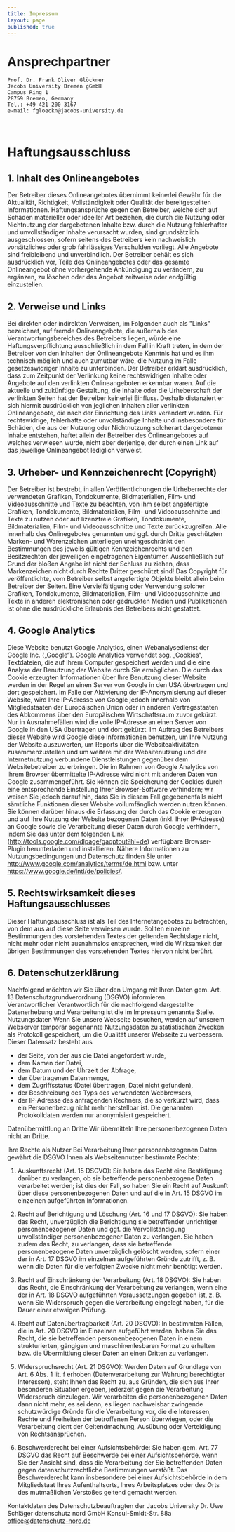 ```yaml
---
title: Impressum
layout: page
published: true
---
```


# Ansprechpartner

    Prof. Dr. Frank Oliver Glöckner
    Jacobs University Bremen gGmbH
    Campus Ring 1
    28759 Bremen, Germany
    Tel.: +49 421 200 3167
    e-mail: fgloeckn@jacobs-university.de



<div class="block">&nbsp;</div>


# Haftungsausschluss 

## 1. Inhalt des Onlineangebotes
Der Betreiber dieses Onlineangebotes übernimmt keinerlei Gewähr für die Aktualität, Richtigkeit, Vollständigkeit oder Qualität der bereitgestellten Informationen. Haftungsansprüche gegen den Betreiber, welche sich auf Schäden materieller oder ideeller Art beziehen, die durch die Nutzung oder Nichtnutzung der dargebotenen Inhalte bzw. durch die Nutzung fehlerhafter und unvollständiger Inhalte verursacht wurden, sind grundsätzlich ausgeschlossen, sofern seitens des Betreibers kein nachweislich vorsätzliches oder grob fahrlässiges Verschulden vorliegt. Alle Angebote sind freibleibend und unverbindlich. Der Betreiber behält es sich ausdrücklich vor, Teile des Onlineangebotes oder das gesamte Onlineangebot ohne vorhergehende Ankündigung zu verändern, zu ergänzen, zu löschen oder das Angebot zeitweise oder endgültig einzustellen.

## 2. Verweise und Links
Bei direkten oder indirekten Verweisen, im Folgenden auch als "Links" bezeichnet, auf fremde Onlineangebote, die außerhalb des Verantwortungsbereiches des Betreibers liegen, würde eine Haftungsverpflichtung ausschließlich in dem Fall in Kraft treten, in dem der Betreiber von den Inhalten der Onlineangebote Kenntnis hat und es ihm technisch möglich und auch zumutbar wäre, die Nutzung im Falle gesetzeswidriger Inhalte zu unterbinden. Der Betreiber erklärt ausdrücklich, dass zum Zeitpunkt der Verlinkung keine rechtswidrigen Inhalte oder Angebote auf den verlinkten Onlineangeboten erkennbar waren. Auf die aktuelle und zukünftige Gestaltung, die Inhalte oder die Urheberschaft der verlinkten Seiten hat der Betreiber keinerlei Einfluss. Deshalb distanziert er sich hiermit ausdrücklich von jeglichen Inhalten aller verlinkten Onlineangebote, die nach der Einrichtung des Links verändert wurden. Für rechtswidrige, fehlerhafte oder unvollständige Inhalte und insbesondere für Schäden, die aus der Nutzung oder Nichtnutzung solcherart dargebotener Inhalte entstehen, haftet allein der Betreiber des Onlineangebotes auf welches verwiesen wurde, nicht aber derjenige, der durch einen Link auf das jeweilige Onlineangebot lediglich verweist.

## 3. Urheber- und Kennzeichenrecht (Copyright)

Der Betreiber ist bestrebt, in allen Veröffentlichungen die Urheberrechte der verwendeten Grafiken, Tondokumente, Bildmaterialien, Film- und Videoausschnitte und Texte zu beachten, von ihm selbst angefertigte Grafiken, Tondokumente, Bildmaterialien, Film- und Videoausschnitte und Texte zu nutzen oder auf lizenzfreie Grafiken, Tondokumente, Bildmaterialien, Film- und Videoausschnitte und Texte zurückzugreifen. Alle innerhalb des Onlinegebotes genannten und ggf. durch Dritte geschützten Marken- und Warenzeichen unterliegen uneingeschränkt den Bestimmungen des jeweils gültigen Kennzeichenrechts und den Besitzrechten der jeweiligen eingetragenen Eigentümer. Ausschließlich auf Grund der bloßen Angabe ist nicht der Schluss zu ziehen, dass Markenzeichen nicht durch Rechte Dritter geschützt sind! Das Copyright für veröffentlichte, vom Betreiber selbst angefertigte Objekte bleibt allein beim Betreiber der Seiten. Eine Vervielfältigung oder Verwendung solcher Grafiken, Tondokumente, Bildmaterialien, Film- und Videoausschnitte und Texte in anderen elektronischen oder gedruckten Medien und Publikationen ist ohne die ausdrückliche Erlaubnis des Betreibers nicht gestattet.

## 4. Google Analytics
Diese Website benutzt Google Analytics, einen Webanalysedienst der Google Inc. („Google“). Google Analytics verwendet sog. „Cookies“, Textdateien, die auf Ihrem Computer gespeichert werden und die eine Analyse der Benutzung der Website durch Sie ermöglichen. Die durch das Cookie erzeugten Informationen über Ihre Benutzung dieser Website werden in der Regel an einen Server von Google in den USA übertragen und dort gespeichert. Im Falle der Aktivierung der IP-Anonymisierung auf dieser Website, wird Ihre IP-Adresse von Google jedoch innerhalb von Mitgliedstaaten der Europäischen Union oder in anderen Vertragsstaaten des Abkommens über den Europäischen Wirtschaftsraum zuvor gekürzt. Nur in Ausnahmefällen wird die volle IP-Adresse an einen Server von Google in den USA übertragen und dort gekürzt. Im Auftrag des Betreibers dieser Website wird Google diese Informationen benutzen, um Ihre Nutzung der Website auszuwerten, um Reports über die Websiteaktivitäten zusammenzustellen und um weitere mit der Websitenutzung und der Internetnutzung verbundene Dienstleistungen gegenüber dem Websitebetreiber zu erbringen. Die im Rahmen von Google Analytics von Ihrem Browser übermittelte IP-Adresse wird nicht mit anderen Daten von Google zusammengeführt. Sie können die Speicherung der Cookies durch eine entsprechende Einstellung Ihrer Browser-Software verhindern; wir weisen Sie jedoch darauf hin, dass Sie in diesem Fall gegebenenfalls nicht sämtliche Funktionen dieser Website vollumfänglich werden nutzen können. Sie können darüber hinaus die Erfassung der durch das Cookie erzeugten und auf Ihre Nutzung der Website bezogenen Daten (inkl. Ihrer IP-Adresse) an Google sowie die Verarbeitung dieser Daten durch Google verhindern, indem Sie das unter dem folgenden Link (http://tools.google.com/dlpage/gaoptout?hl=de) verfügbare Browser-Plugin herunterladen und installieren. Nähere Informationen zu Nutzungsbedingungen und Datenschutz finden Sie unter http://www.google.com/analytics/terms/de.html bzw. unter https://www.google.de/intl/de/policies/.

## 5. Rechtswirksamkeit dieses Haftungsausschlusses

Dieser Haftungsausschluss ist als Teil des Internetangebotes zu betrachten, von dem aus auf diese Seite verwiesen wurde. Sollten einzelne Bestimmungen des vorstehenden Textes der geltenden Rechtslage nicht, nicht mehr oder nicht ausnahmslos entsprechen, wird die Wirksamkeit der übrigen Bestimmungen des vorstehenden Textes hiervon nicht berührt.

## 6. Datenschutzerklärung 
Nachfolgend möchten wir Sie über den Umgang mit Ihren Daten gem. Art. 13 Datenschutzgrundverordnung (DSGVO) informieren.   
Verantwortlicher
Verantwortlich für die nachfolgend dargestellte Datenerhebung und Verarbeitung ist die im Impressum genannte Stelle. 
Nutzungsdaten
Wenn Sie unsere Webseite besuchen, werden auf unserem Webserver temporär sogenannte Nutzungsdaten zu statistischen Zwecken als Protokoll gespeichert, um die Qualität unserer Webseite zu verbessern. Dieser Datensatz besteht aus
* der Seite, von der aus die Datei angefordert wurde,
* dem Namen der Datei,
* dem Datum und der Uhrzeit der Abfrage,
* der übertragenen Datenmenge,
* dem Zugriffsstatus (Datei übertragen, Datei nicht gefunden),
* der Beschreibung des Typs des verwendeten Webbrowsers,
* der IP-Adresse des anfragenden Rechners, die so verkürzt wird, dass ein Personenbezug nicht mehr herstellbar ist. 
Die genannten Protokolldaten werden nur anonymisiert gespeichert. 

Datenübermittlung an Dritte
Wir übermitteln Ihre personenbezogenen Daten nicht an Dritte. 

Ihre Rechte als Nutzer
Bei Verarbeitung Ihrer personenbezogenen Daten gewährt die DSGVO Ihnen als Webseitennutzer bestimmte Rechte: 

1. Auskunftsrecht (Art. 15 DSGVO):
Sie haben das Recht eine Bestätigung darüber zu verlangen, ob sie betreffende personenbezogene Daten verarbeitet werden; ist dies der Fall, so haben Sie ein Recht auf Auskunft über diese personenbezogenen Daten und auf die in Art. 15 DSGVO im einzelnen aufgeführten Informationen. 

2. Recht auf Berichtigung und Löschung (Art. 16 und 17 DSGVO):
Sie haben das Recht, unverzüglich die Berichtigung sie betreffender unrichtiger personenbezogener Daten und ggf. die Vervollständigung unvollständiger personenbezogener Daten zu verlangen. 
Sie haben zudem das Recht, zu verlangen, dass sie betreffende personenbezogene Daten unverzüglich gelöscht werden, sofern einer der in Art. 17 DSGVO im einzelnen aufgeführten Gründe zutrifft, z. B. wenn die Daten für die verfolgten Zwecke nicht mehr benötigt werden. 

3. Recht auf Einschränkung der Verarbeitung (Art. 18 DSGVO):
Sie haben das Recht, die Einschränkung der Verarbeitung zu verlangen, wenn eine der in Art. 18 DSGVO aufgeführten Voraussetzungen gegeben ist, z. B. wenn Sie Widerspruch gegen die Verarbeitung eingelegt haben, für die Dauer einer etwaigen Prüfung. 

4. Recht auf Datenübertragbarkeit (Art. 20 DSGVO):
In bestimmten Fällen, die in Art. 20 DSGVO im Einzelnen aufgeführt werden, haben Sie das Recht, die sie betreffenden personenbezogenen Daten in einem strukturierten, gängigen und maschinenlesbaren Format zu erhalten bzw. die Übermittlung dieser Daten an einen Dritten zu verlangen.   

5. Widerspruchsrecht (Art. 21 DSGVO):
Werden Daten auf Grundlage von Art. 6 Abs. 1 lit. f erhoben (Datenverarbeitung zur Wahrung berechtigter Interessen), steht Ihnen das Recht zu, aus Gründen, die sich aus Ihrer besonderen Situation ergeben, jederzeit gegen die Verarbeitung Widerspruch einzulegen. Wir verarbeiten die personenbezogenen Daten dann nicht mehr, es sei denn, es liegen nachweisbar zwingende schutzwürdige Gründe für die Verarbeitung vor, die die Interessen, Rechte und Freiheiten der betroffenen Person überwiegen, oder die Verarbeitung dient der Geltendmachung, Ausübung oder Verteidigung von Rechtsansprüchen. 

6. Beschwerderecht bei einer Aufsichtsbehörde:
Sie haben gem. Art. 77 DSGVO das Recht auf Beschwerde bei einer Aufsichtsbehörde, wenn Sie der Ansicht sind, dass die Verarbeitung der Sie betreffenden Daten gegen datenschutzrechtliche Bestimmungen verstößt. Das Beschwerderecht kann insbesondere bei einer Aufsichtsbehörde in dem Mitgliedstaat Ihres Aufenthaltsorts, Ihres Arbeitsplatzes oder des Orts des mutmaßlichen Verstoßes geltend gemacht werden. 

Kontaktdaten des Datenschutzbeauftragten der Jacobs University Dr. Uwe Schläger datenschutz nord GmbH Konsul-Smidt-Str. 88a office@datenschutz-nord.de 
